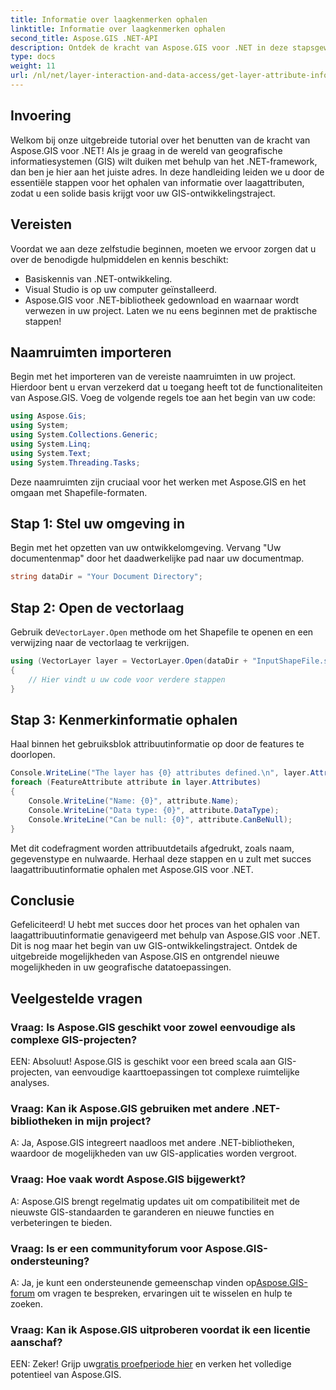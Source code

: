 ```yaml
---
title: Informatie over laagkenmerken ophalen
linktitle: Informatie over laagkenmerken ophalen
second_title: Aspose.GIS .NET-API
description: Ontdek de kracht van Aspose.GIS voor .NET in deze stapsgewijze tutorial. Haal moeiteloos laagattribuutinformatie op. Download nu uw gratis proefversie!
type: docs
weight: 11
url: /nl/net/layer-interaction-and-data-access/get-layer-attribute-information/
---
```

## Invoering
Welkom bij onze uitgebreide tutorial over het benutten van de kracht van Aspose.GIS voor .NET! Als je graag in de wereld van geografische informatiesystemen (GIS) wilt duiken met behulp van het .NET-framework, dan ben je hier aan het juiste adres. In deze handleiding leiden we u door de essentiële stappen voor het ophalen van informatie over laagattributen, zodat u een solide basis krijgt voor uw GIS-ontwikkelingstraject.
## Vereisten
Voordat we aan deze zelfstudie beginnen, moeten we ervoor zorgen dat u over de benodigde hulpmiddelen en kennis beschikt:
- Basiskennis van .NET-ontwikkeling.
- Visual Studio is op uw computer geïnstalleerd.
- Aspose.GIS voor .NET-bibliotheek gedownload en waarnaar wordt verwezen in uw project.
Laten we nu eens beginnen met de praktische stappen!
## Naamruimten importeren
Begin met het importeren van de vereiste naamruimten in uw project. Hierdoor bent u ervan verzekerd dat u toegang heeft tot de functionaliteiten van Aspose.GIS. Voeg de volgende regels toe aan het begin van uw code:
```csharp
using Aspose.Gis;
using System;
using System.Collections.Generic;
using System.Linq;
using System.Text;
using System.Threading.Tasks;
```
Deze naamruimten zijn cruciaal voor het werken met Aspose.GIS en het omgaan met Shapefile-formaten.
## Stap 1: Stel uw omgeving in
Begin met het opzetten van uw ontwikkelomgeving. Vervang "Uw documentenmap" door het daadwerkelijke pad naar uw documentmap.
```csharp
string dataDir = "Your Document Directory";
```
## Stap 2: Open de vectorlaag
 Gebruik de`VectorLayer.Open` methode om het Shapefile te openen en een verwijzing naar de vectorlaag te verkrijgen.
```csharp
using (VectorLayer layer = VectorLayer.Open(dataDir + "InputShapeFile.shp", Drivers.Shapefile))
{
    // Hier vindt u uw code voor verdere stappen
}
```
## Stap 3: Kenmerkinformatie ophalen
Haal binnen het gebruiksblok attribuutinformatie op door de features te doorlopen.
```csharp
Console.WriteLine("The layer has {0} attributes defined.\n", layer.Attributes.Count);
foreach (FeatureAttribute attribute in layer.Attributes)
{
    Console.WriteLine("Name: {0}", attribute.Name);
    Console.WriteLine("Data type: {0}", attribute.DataType);
    Console.WriteLine("Can be null: {0}", attribute.CanBeNull);
}
```
Met dit codefragment worden attribuutdetails afgedrukt, zoals naam, gegevenstype en nulwaarde.
Herhaal deze stappen en u zult met succes laagattribuutinformatie ophalen met Aspose.GIS voor .NET.
## Conclusie
Gefeliciteerd! U hebt met succes door het proces van het ophalen van laagattribuutinformatie genavigeerd met behulp van Aspose.GIS voor .NET. Dit is nog maar het begin van uw GIS-ontwikkelingstraject. Ontdek de uitgebreide mogelijkheden van Aspose.GIS en ontgrendel nieuwe mogelijkheden in uw geografische datatoepassingen.

## Veelgestelde vragen
### Vraag: Is Aspose.GIS geschikt voor zowel eenvoudige als complexe GIS-projecten?
EEN: Absoluut! Aspose.GIS is geschikt voor een breed scala aan GIS-projecten, van eenvoudige kaarttoepassingen tot complexe ruimtelijke analyses.
### Vraag: Kan ik Aspose.GIS gebruiken met andere .NET-bibliotheken in mijn project?
A: Ja, Aspose.GIS integreert naadloos met andere .NET-bibliotheken, waardoor de mogelijkheden van uw GIS-applicaties worden vergroot.
### Vraag: Hoe vaak wordt Aspose.GIS bijgewerkt?
A: Aspose.GIS brengt regelmatig updates uit om compatibiliteit met de nieuwste GIS-standaarden te garanderen en nieuwe functies en verbeteringen te bieden.
### Vraag: Is er een communityforum voor Aspose.GIS-ondersteuning?
 A: Ja, je kunt een ondersteunende gemeenschap vinden op[Aspose.GIS-forum](https://forum.aspose.com/c/gis/33) om vragen te bespreken, ervaringen uit te wisselen en hulp te zoeken.
### Vraag: Kan ik Aspose.GIS uitproberen voordat ik een licentie aanschaf?
 EEN: Zeker! Grijp uw[gratis proefperiode hier](https://releases.aspose.com/) en verken het volledige potentieel van Aspose.GIS.